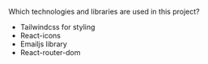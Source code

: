 Which technologies and libraries are used in this project?

- Tailwindcss for styling
- React-icons
- Emailjs library
- React-router-dom
